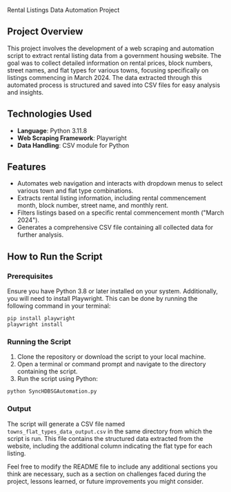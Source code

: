 Rental Listings Data Automation Project

## Project Overview

This project involves the development of a web scraping and automation script to extract rental listing data from a government housing website. The goal was to collect detailed information on rental prices, block numbers, street names, and flat types for various towns, focusing specifically on listings commencing in March 2024. The data extracted through this automated process is structured and saved into CSV files for easy analysis and insights.

## Technologies Used

- **Language**: Python 3.11.8
- **Web Scraping Framework**: Playwright
- **Data Handling**: CSV module for Python

## Features

- Automates web navigation and interacts with dropdown menus to select various town and flat type combinations.
- Extracts rental listing information, including rental commencement month, block number, street name, and monthly rent.
- Filters listings based on a specific rental commencement month ("March 2024").
- Generates a comprehensive CSV file containing all collected data for further analysis.

## How to Run the Script

### Prerequisites

Ensure you have Python 3.8 or later installed on your system. Additionally, you will need to install Playwright. This can be done by running the following command in your terminal:

```
pip install playwright
playwright install
```

### Running the Script

1. Clone the repository or download the script to your local machine.
2. Open a terminal or command prompt and navigate to the directory containing the script.
3. Run the script using Python:

```
python SyncHDBSGAutomation.py
```

### Output

The script will generate a CSV file named `towns_flat_types_data_output.csv` in the same directory from which the script is run. This file contains the structured data extracted from the website, including the additional column indicating the flat type for each listing.

Feel free to modify the README file to include any additional sections you think are necessary, such as a section on challenges faced during the project, lessons learned, or future improvements you might consider.
